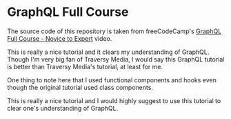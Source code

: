 # GraphQL Full Course

The source code of this repository is taken from freeCodeCamp's [GraphQL Full Course - Novice to Expert](https://www.youtube.com/watch?v=ed8SzALpx1Q) video.

This is really a nice tutorial and it clears my understanding of GraphQL. Though I'm very big fan of Traversy Media, I would say this GraphQL tutorial is better than Traversy Media's tutorial, at least for me.

One thing to note here that I used functional components and hooks even though the original tutorial used class components.

This is really a nice tutorial and I would highly suggest to use this tutorial to clear one's understanding of GraphQL.